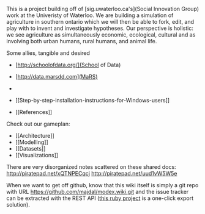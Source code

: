 This is a project building off of [sig.uwaterloo.ca's](Social Innovation Group) work at the Univeristy of Waterloo. We are building a simulation of agriculture in southern ontario which we will then be able to fork, edit, and play with to invent and investigate hypotheses. Our perspective is holistic: we see agriculture as simultaneously economic, ecological, cultural and as involving both urban humans, rural humans, and animal life.

Some allies, tangible and desired
* [http://schoolofdata.org/](School of Data)
* [http://data.marsdd.com](MaRS)
* 


* [[Step-by-step-installation-instructions-for-Windows-users]]
* [[References]]


Check out our gameplan:
* [[Architecture]]
* [[Modelling]]
* [[Datasets]]
* [[Visualizations]]

There are very disorganized notes scattered on these shared docs:
http://piratepad.net/xQTNPECqcj
http://piratepad.net/uud1vW5W5e

When we want to get off github, know that this wiki itself is simply a git repo with URL https://github.com/majdal/modex.wiki.git and the issue tracker can be extracted with the REST API ([this ruby project](http://github.com/sorich87/github-to-bitbucket-issues-migration) is a one-click export solution).
